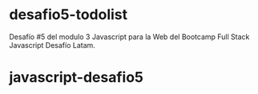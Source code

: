 # desafio5-todolist
Desafío #5 del modulo 3 Javascript para la Web del Bootcamp Full Stack Javascript Desafío Latam.
# javascript-desafio5

